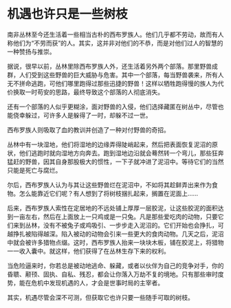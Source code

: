 # 机遇也许只是一些树枝

南非丛林至今还生活着一些相当古朴的西布罗族人。他们几乎都不劳动，故而有人称他们为“不劳而获”的人。其实，这并非对他们的不恭，而是对他们过人的智慧的一种赞扬与推崇。 

据说，很早以前，丛林里除西布罗族人外，还生活着另外两个部落。那里野兽成群，人们受到这些野兽的巨大威胁与危害。其中一个部落，每当野兽袭来，所有人无不拼命逃跑，可他们哪里跑得过那些迅捷的野兽！这样以牺牲跑得慢的族人为代价换取一时苟安的思路，最终导致这个部落的人彻底消失。 

还有一个部落的人似乎更糊涂，面对野兽的入侵，他们选择藏匿在树丛中，尽管也能侥幸躲过，可许多人是躲得了一时，却躲不过一世。 

西布罗族人则吸取了血的教训并创造了一种对付野兽的奇招。 

丛林中有一块湿地，他们将湿地的边缘弄得陡峭起来，然后把表面恢复泥沼的原状，他们逃跑时就向湿地方向奔去。跑到湿地边沿就会蓦然转一个弯儿，那些狂奔猛赶的野兽，因其自身那股极大的惯性，一下子就冲进了泥沼中。等待它们的当然只能是死亡与腐烂。 

尔后，西布罗族人认为与其让这些野兽烂在泥沼中，不如将其趁鲜弄出来作为食物。怎么能靠近它们呢？有人想到了将树枝捆扎起来，搁置在泥面上…… 

后来，西布罗族人索性在定居地的不远处铺上厚厚一层胶泥，让这些胶泥的面积达到一亩左右，然后在上面放上一只鸡或是一只兔。凡是那些爱吃肉的动物，只要它们来到丛林，没有不被兔子或鸡吸引、一步步走入泥沼的。它们开始也会挣扎，可越挣扎被陷得越深。陷入被动的动物会引来一些更大的食肉动物。几天之后，泥沼中就会被许多猎物点缀。这时，西布罗族人抬来一块块木板，铺在胶泥上，将猎物一一收入囊中。就这样，他们获得了在丛林生存下来的权利。 

当危险逼来时，你若总是被动地逃命、躲藏，或者以伙伴为自己的竞争对手，你的昏聩、颟顸、固执、自私、残忍，都会让你落入万劫不复的境地。只有那些审时度势，能在危机中发现机遇的人，才会是世事时局的主宰者。 

其实，机遇尽管会深不可测，但获取它也许只要一些随手可取的树枝。